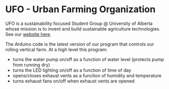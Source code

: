 # UFO - Urban Farming Organization
UFO is a sustainability focused Student Group @ University of Alberta whose mission is to invent and build sustainable agriculture technologies. See our [website here](http://uab.ca/urbanfarming).

The Arduino code is the latest version of our program that controls our rolling vertical farm. At a high level this program:
- turns the water pump on/off as a function of water level (protects pump from running dry)
- turns the LED lighting on/off as a function of time of day
- opens/closes exhaust vents as a function of humidity and temperature
- turns exhaust fans on/off when exhaust vents are opened
